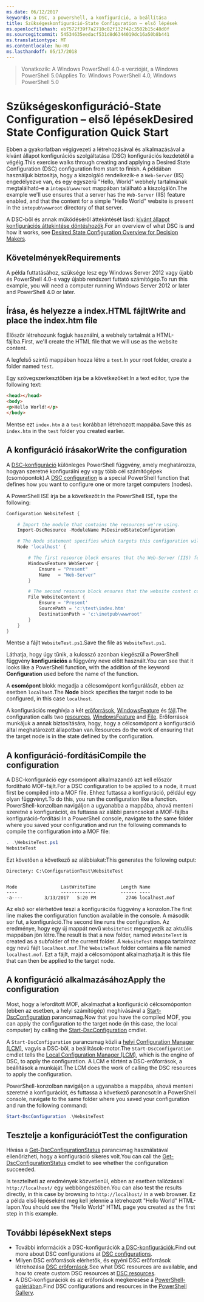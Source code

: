 ```yaml
---
ms.date: 06/12/2017
keywords: a DSC, a powershell, a konfiguráció, a beállítása
title: Szükségeskonfiguráció-State Configuration – első lépések
ms.openlocfilehash: eb7572f39f7a2710c82f132f42c3502b15c48d0f
ms.sourcegitcommit: 54534635eedacf531d8d6344019dc16a50b8b441
ms.translationtype: MT
ms.contentlocale: hu-HU
ms.lasthandoff: 05/17/2018
---
```

> <span data-ttu-id="eaa94-103">Vonatkozik: A Windows PowerShell 4.0-s verzióját, a Windows PowerShell 5.0</span><span class="sxs-lookup"><span data-stu-id="eaa94-103">Applies To: Windows PowerShell 4.0, Windows PowerShell 5.0</span></span>

# <a name="desired-state-configuration-quick-start"></a><span data-ttu-id="eaa94-104">Szükségeskonfiguráció-State Configuration – első lépések</span><span class="sxs-lookup"><span data-stu-id="eaa94-104">Desired State Configuration Quick Start</span></span>

<span data-ttu-id="eaa94-105">Ebben a gyakorlatban végigvezeti a létrehozásával és alkalmazásával a kívánt állapot konfigurációs szolgáltatása (DSC) konfigurációs kezdetétől a végéig.</span><span class="sxs-lookup"><span data-stu-id="eaa94-105">This exercise walks through creating and applying a Desired State Configuration (DSC) configuration from start to finish.</span></span>
<span data-ttu-id="eaa94-106">A példában használjuk biztosítja, hogy a kiszolgáló rendelkezik-e a `Web-Server` (IIS) engedélyezve van, és egy egyszerű "Hello, World" webhely tartalmának megtalálható-e a `intepub\wwwroot` mappában található a kiszolgálón.</span><span class="sxs-lookup"><span data-stu-id="eaa94-106">The example we'll use ensures that a server has the `Web-Server` (IIS) feature enabled, and that the content for a simple "Hello World" website is present in the `intepub\wwwroot` directory of that server.</span></span>

<span data-ttu-id="eaa94-107">A DSC-ből és annak működéséről áttekintését lásd: [kívánt állapot konfigurációs áttekintése döntéshozók](decisionMaker.md).</span><span class="sxs-lookup"><span data-stu-id="eaa94-107">For an overview of what DSC is and how it works, see [Desired State Configuration Overview for Decision Makers](decisionMaker.md).</span></span>

## <a name="requirements"></a><span data-ttu-id="eaa94-108">Követelmények</span><span class="sxs-lookup"><span data-stu-id="eaa94-108">Requirements</span></span>

<span data-ttu-id="eaa94-109">A példa futtatásához, szüksége lesz egy Windows Server 2012 vagy újabb és PowerShell 4.0-s vagy újabb rendszert futtató számítógép.</span><span class="sxs-lookup"><span data-stu-id="eaa94-109">To run this example, you will need a computer running Windows Server 2012 or later and PowerShell 4.0 or later.</span></span>

## <a name="write-and-place-the-indexhtm-file"></a><span data-ttu-id="eaa94-110">Írása, és helyezze a index.HTML fájlt</span><span class="sxs-lookup"><span data-stu-id="eaa94-110">Write and place the index.htm file</span></span>

<span data-ttu-id="eaa94-111">Először létrehozunk fogjuk használni, a webhely tartalmát a HTML-fájlba.</span><span class="sxs-lookup"><span data-stu-id="eaa94-111">First, we'll create the HTML file that we will use as the website content.</span></span>

<span data-ttu-id="eaa94-112">A legfelső szintű mappában hozza létre a `test`.</span><span class="sxs-lookup"><span data-stu-id="eaa94-112">In your root folder, create a folder named `test`.</span></span>

<span data-ttu-id="eaa94-113">Egy szövegszerkesztőben írja be a következőket:</span><span class="sxs-lookup"><span data-stu-id="eaa94-113">In a text editor, type the following text:</span></span>

```html
<head></head>
<body>
<p>Hello World!</p>
</body>
```

<span data-ttu-id="eaa94-114">Mentse ezt `index.htm` a a `test` korábban létrehozott mappába.</span><span class="sxs-lookup"><span data-stu-id="eaa94-114">Save this as `index.htm` in the `test` folder you created earlier.</span></span>

## <a name="write-the-configuration"></a><span data-ttu-id="eaa94-115">A konfiguráció írásakor</span><span class="sxs-lookup"><span data-stu-id="eaa94-115">Write the configuration</span></span>

<span data-ttu-id="eaa94-116">A [DSC-konfiguráció](configurations.md) különleges PowerShell függvény, amely meghatározza, hogyan szeretné konfigurálni egy vagy több cél számítógépek (csomópontok).</span><span class="sxs-lookup"><span data-stu-id="eaa94-116">A [DSC configuration](configurations.md) is a special PowerShell function that defines how you want to configure one or more target computers (nodes).</span></span>

<span data-ttu-id="eaa94-117">A PowerShell ISE írja be a következőt:</span><span class="sxs-lookup"><span data-stu-id="eaa94-117">In the PowerShell ISE, type the following:</span></span>

```powershell
Configuration WebsiteTest {

    # Import the module that contains the resources we're using.
    Import-DscResource -ModuleName PsDesiredStateConfiguration

    # The Node statement specifies which targets this configuration will be applied to.
    Node 'localhost' {

        # The first resource block ensures that the Web-Server (IIS) feature is enabled.
        WindowsFeature WebServer {
            Ensure = "Present"
            Name   = "Web-Server"
        }

        # The second resource block ensures that the website content copied to the website root folder.
        File WebsiteContent {
            Ensure = 'Present'
            SourcePath = 'c:\test\index.htm'
            DestinationPath = 'c:\inetpub\wwwroot'
        }
    }
}
```

<span data-ttu-id="eaa94-118">Mentse a fájlt `WebsiteTest.ps1`.</span><span class="sxs-lookup"><span data-stu-id="eaa94-118">Save the file as `WebsiteTest.ps1`.</span></span>

<span data-ttu-id="eaa94-119">Láthatja, hogy úgy tűnik, a kulcsszó azonban kiegészül a PowerShell függvény **konfigurációs** a függvény neve előtt használt.</span><span class="sxs-lookup"><span data-stu-id="eaa94-119">You can see that it looks like a PowerShell function, with the addition of the keyword **Configuration** used before the name of the function.</span></span>

<span data-ttu-id="eaa94-120">A **csomópont** blokk megadja a célcsomópont konfigurálását, ebben az esetben `localhost`.</span><span class="sxs-lookup"><span data-stu-id="eaa94-120">The **Node** block specifies the target node to be configured, in this case `localhost`.</span></span>

<span data-ttu-id="eaa94-121">A konfigurációs meghívja a két [erőforrások](resources.md), [WindowsFeature](windowsFeatureResource.md) és [fájl](fileResource.md).</span><span class="sxs-lookup"><span data-stu-id="eaa94-121">The configuration calls two [resources](resources.md), [WindowsFeature](windowsFeatureResource.md) and [File](fileResource.md).</span></span>
<span data-ttu-id="eaa94-122">Erőforrások munkájuk a annak biztosítására, hogy, hogy a célcsomópont a konfiguráció által meghatározott állapotban van.</span><span class="sxs-lookup"><span data-stu-id="eaa94-122">Resources do the work of ensuring that the target node is in the state defined by the configuration.</span></span>

## <a name="compile-the-configuration"></a><span data-ttu-id="eaa94-123">A konfiguráció-fordítási</span><span class="sxs-lookup"><span data-stu-id="eaa94-123">Compile the configuration</span></span>

<span data-ttu-id="eaa94-124">A DSC-konfiguráció egy csomópont alkalmazandó azt kell először fordítható MOF-fájlt.</span><span class="sxs-lookup"><span data-stu-id="eaa94-124">For a DSC configuration to be applied to a node, it must first be compiled into a MOF file.</span></span>
<span data-ttu-id="eaa94-125">Ehhez futtassa a konfiguráció, például egy olyan függvényt.</span><span class="sxs-lookup"><span data-stu-id="eaa94-125">To do this, you run the configuration like a function.</span></span>
<span data-ttu-id="eaa94-126">PowerShell-konzolban navigáljon a ugyanabba a mappába, ahová menteni szeretné a konfigurációt, és futtassa az alábbi parancsokat a MOF-fájlba konfiguráció-fordítási:</span><span class="sxs-lookup"><span data-stu-id="eaa94-126">In a PowerShell console, navigate to the same folder where you saved your configuration and run the following commands to compile the configuration into a MOF file:</span></span>

```powershell
. .\WebsiteTest.ps1
WebsiteTest
```

<span data-ttu-id="eaa94-127">Ezt követően a következő az alábbiakat:</span><span class="sxs-lookup"><span data-stu-id="eaa94-127">This generates the following output:</span></span>

```
Directory: C:\ConfigurationTest\WebsiteTest


Mode                LastWriteTime         Length Name
----                -------------         ------ ----
-a----        3/13/2017   5:20 PM           2746 localhost.mof
```

<span data-ttu-id="eaa94-128">Az első sor elérhetővé teszi a konfigurációs függvény a konzolon.</span><span class="sxs-lookup"><span data-stu-id="eaa94-128">The first line makes the configuration function available in the console.</span></span>
<span data-ttu-id="eaa94-129">A második sor fut, a konfiguráció.</span><span class="sxs-lookup"><span data-stu-id="eaa94-129">The second line runs the configuration.</span></span>
<span data-ttu-id="eaa94-130">Az eredménye, hogy egy új mappát nevű `WebsiteTest` megegyezik az aktuális mappában jön létre.</span><span class="sxs-lookup"><span data-stu-id="eaa94-130">The result is that a new folder, named `WebsiteTest` is created as a subfolder of the current folder.</span></span>
<span data-ttu-id="eaa94-131">A `WebsiteTest` mappa tartalmaz egy nevű fájlt `localhost.mof`.</span><span class="sxs-lookup"><span data-stu-id="eaa94-131">The `WebsiteTest` folder contains a file named `localhost.mof`.</span></span>
<span data-ttu-id="eaa94-132">Ezt a fájlt, majd a célcsomópont alkalmazhatja.</span><span class="sxs-lookup"><span data-stu-id="eaa94-132">It is this file that can then be applied to the target node.</span></span>

## <a name="apply-the-configuration"></a><span data-ttu-id="eaa94-133">A konfiguráció alkalmazásához</span><span class="sxs-lookup"><span data-stu-id="eaa94-133">Apply the configuration</span></span>

<span data-ttu-id="eaa94-134">Most, hogy a lefordított MOF, alkalmazhat a konfiguráció célcsomóponton (ebben az esetben, a helyi számítógép) meghívásával a [Start-DscConfiguration](/reference/5.1/PSDesiredStateConfiguration/Start-DscConfiguration) parancsmag.</span><span class="sxs-lookup"><span data-stu-id="eaa94-134">Now that you have the compiled MOF, you can apply the configuration to the target node (in this case, the local computer) by calling the [Start-DscConfiguration](/reference/5.1/PSDesiredStateConfiguration/Start-DscConfiguration) cmdlet.</span></span>

<span data-ttu-id="eaa94-135">A `Start-DscConfiguration` parancsmag közli a [helyi Configuration Manager (LCM)](metaConfig.md), vagyis a DSC-ből, a beállítások-motor.</span><span class="sxs-lookup"><span data-stu-id="eaa94-135">The `Start-DscConfiguration` cmdlet tells the [Local Configuration Manager (LCM)](metaConfig.md), which is the engine of DSC, to apply the configuration.</span></span>
<span data-ttu-id="eaa94-136">A LCM e történt a DSC-erőforrások, a beállítások a munkáját.</span><span class="sxs-lookup"><span data-stu-id="eaa94-136">The LCM does the work of calling the DSC resources to apply the configuration.</span></span>

<span data-ttu-id="eaa94-137">PowerShell-konzolban navigáljon a ugyanabba a mappába, ahová menteni szeretné a konfigurációt, és futtassa a következő parancsot:</span><span class="sxs-lookup"><span data-stu-id="eaa94-137">In a PowerShell console, navigate to the same folder where you saved your configuration and run the following command:</span></span>

```powershell
Start-DscConfiguration .\WebsiteTest
```

## <a name="test-the-configuration"></a><span data-ttu-id="eaa94-138">Tesztelje a konfigurációt</span><span class="sxs-lookup"><span data-stu-id="eaa94-138">Test the configuration</span></span>

<span data-ttu-id="eaa94-139">Hívása a [Get-DscConfigurationStatus](/reference/5.1/PSDesiredStateConfiguration/Get-DscConfigurationStatus) parancsmag használatával ellenőrizheti, hogy a konfiguráció sikeres volt.</span><span class="sxs-lookup"><span data-stu-id="eaa94-139">You can call the [Get-DscConfigurationStatus](/reference/5.1/PSDesiredStateConfiguration/Get-DscConfigurationStatus) cmdlet to see whether the configuration succeeded.</span></span>

<span data-ttu-id="eaa94-140">Is tesztelheti az eredmények közvetlenül, ebben az esetben tallózással `http://localhost/` egy webböngészőben.</span><span class="sxs-lookup"><span data-stu-id="eaa94-140">You can also test the results directly, in this case by browsing to `http://localhost/` in a web browser.</span></span>
<span data-ttu-id="eaa94-141">Ez a példa első lépéseként meg kell jelennie a létrehozott "Hello World" HTML-lapon.</span><span class="sxs-lookup"><span data-stu-id="eaa94-141">You should see the "Hello World" HTML page you created as the first step in this example.</span></span>

## <a name="next-steps"></a><span data-ttu-id="eaa94-142">További lépések</span><span class="sxs-lookup"><span data-stu-id="eaa94-142">Next steps</span></span>

- <span data-ttu-id="eaa94-143">További információk a DSC-konfigurációk [a DSC-konfigurációk](configurations.md).</span><span class="sxs-lookup"><span data-stu-id="eaa94-143">Find out more about DSC configurations at [DSC configurations](configurations.md).</span></span>
- <span data-ttu-id="eaa94-144">Milyen DSC erőforrások elérhetők, és egyéni DSC erőforrások létrehozása [DSC erőforrások](resources.md).</span><span class="sxs-lookup"><span data-stu-id="eaa94-144">See what DSC resources are available, and how to create custom DSC resources at [DSC resources](resources.md).</span></span>
- <span data-ttu-id="eaa94-145">A DSC-konfigurációk és az erőforrások megkeresése a [PowerShell-galériában](https://www.powershellgallery.com/).</span><span class="sxs-lookup"><span data-stu-id="eaa94-145">Find DSC configurations and resources in the [PowerShell Gallery](https://www.powershellgallery.com/).</span></span>